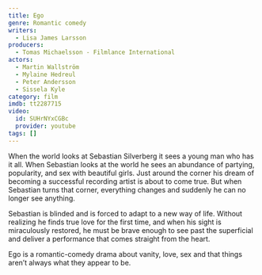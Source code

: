 ```yaml
---
title: Ego
genre: Romantic comedy
writers:
  - Lisa James Larsson
producers:
  - Tomas Michaelsson - Filmlance International
actors:
  - Martin Wallström
  - Mylaine Hedreul
  - Peter Andersson
  - Sissela Kyle
category: film
imdb: tt2287715
video:
  id: SUHrNYxCGBc
  provider: youtube
tags: []
---
```

When the world looks at Sebastian Silverberg it sees a young man who has it all. When Sebastian looks at the world he sees an abundance of partying, popularity, and sex with beautiful girls. Just around the corner his dream of becoming a successful recording artist is about to come true. But when Sebastian turns that corner, everything changes and suddenly he can no longer see anything.

Sebastian is blinded and is forced to adapt to a new way of life. Without realizing he finds true love for the first time, and when his sight is miraculously restored, he must be brave enough to see past the superficial and deliver a performance that comes straight from the heart.

Ego is a romantic-comedy drama about vanity, love, sex and that things aren’t always what they appear to be.
